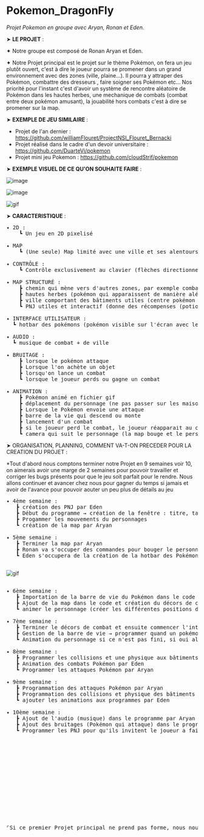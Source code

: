 # **Pokemon_DragonFly**

*Projet Pokemon en groupe avec Aryan, Ronan et Eden.*

➤ **LE PROJET** :

✦ Notre groupe est composé de Ronan Aryan et Eden.

✦ Notre Projet principal est le projet sur le thème Pokémon, on fera un jeu plutôt ouvert, c'est à dire le joueur pourra se promener dans un grand environnement avec   des zones (ville, plaine...). Il pourra y attraper des Pokémon, combattre des dresseurs , faire soigner ses Pokémon etc... Nos priorité pour l'instant c'est d'avoir   un système de rencontre aléatoire de Pokémon dans les hautes herbes, une mechanique de combats (combat entre deux pokémon amusant), la jouabilité hors combats         c'est à dire se promener sur la map.

➤ **EXEMPLE DE JEU SIMILAIRE** :


- Projet de l'an dernier : https://github.com/williamFlouret/ProjectNSI_Flouret_Bernacki
- Projet réalisé dans le cadre d'un devoir universitaire : https://github.com/DuarteVi/pokemon
- Projet mini jeu Pokemon : https://github.com/cloudStrif/pokemon

➤ **EXEMPLE VISUEL DE CE QU'ON SOUHAITE FAIRE** :

![image](https://user-images.githubusercontent.com/95481171/145786051-32a6f91d-5258-4a9d-912d-7aad599d7e72.png)  

![image](https://user-images.githubusercontent.com/95481171/145786189-3ab1e07e-30dd-4a49-9818-7fa5891420f2.png)

![gif](https://64.media.tumblr.com/61606b0eb6a0e85f5808ead926536e2f/tumblr_nipbgzqf8o1t0pgjqo1_640.gifv)


➤ **CARACTERISTIQUE** :


<pre>
✦ 2D :
    ┗ Un jeu en 2D pixelisé

✦ MAP 
    ┗ (Une seule) Map limité avec une ville et ses alentours, assez grande pour s'y aventurer
    
✦ CONTRÔLE : 
    ┗ Contrôle exclusivement au clavier (flèches directionnelles + entré / espace / souris)
    
✦ MAP STRUCTURÉ :
    ┣ chemin qui mène vers d'autres zones, par exemple combat, découverte ou bien la ville avec tous ses batiments
    ┣ hautes herbes (pokémon qui apparaissent de manière aléatoire)
    ┣ ville comportant des bâtiments utiles (centre pokémon servant a soigner ses pokémon), accessible + exécutable et aussi un magasin pour acheter ses potions
    ┗ PNJ utiles et interactif (donne des récompenses (potions, pokéballs) + possibilité de les combattre )
    
✦ INTERFACE UTILISATEUR :
  ┗ hotbar des pokémons (pokémon visible sur l'écran avec leur barres de vies)

✦ AUDIO :
  ┗ musique de combat + de ville 

✦ BRUITAGE :
    ┣ lorsque le pokémon attaque
    ┣ Lorsque l'on achète un objet
    ┣ lorsqu'on lance un combat
    ┗ lorsque le joueur perds ou gagne un combat

✦ ANIMATION :
    ┣ Pokémon animé en fichier gif
    ┣ déplacement du personnage (ne pas passer sur les maisons, arbres etc..)
    ┣ Lorsque le Pokémon envoie une attaque
    ┣ barre de la vie qui descend ou monte
    ┣ lancement d'un combat
    ┣ si le joueur perd le combat, le joueur réapparait au centre pokemon
    ┗ camera qui suit le personnage (la map bouge et le personnage reste au centre)
</pre>


➤ ORGANISATION, PLANNING, COMMENT VA-T-ON PRECEDER POUR LA CREATION DU PROJET :
<br/>

*Tout d'abord nous comptons terminer notre Projet en 9 semaines voir 10, on aimerais avoir une marge de 2 semaines pour pouvoir travailler et corriger les bugs présents pour que le jeu soit parfait pour le rendre. Nous allons continuer et avancer chez nous pour gagner du temps si jamais et avoir de l'avance pour pouvoir aouter un peu plus de détails au jeu
<pre>
✦ 4ème semaine :
   ┣ création des PNJ par Eden 
   ┣ Début du programme → création de la fenêtre : titre, taille, miniature par Ronan
   ┣ Progammer les mouvements du personnages
   ┗ création de la map par Aryan
   
✦ 5ème semaine : 
   ┣ Terminer la map par Aryan 
   ┣ Ronan va s'occuper des commandes pour bouger le personnage
   ┗ Eden s'occupera de la création de la hotbar des Pokémon (points de vies) qui baisserai à chaque attaques reçus par l'ennemi (voir exemple ci-dessous)
   </pre>

   ![gif](https://i.imgur.com/WGfwL.gif)
   
<pre>

✦ 6ème semaine : 
   ┣ Importation de la barre de vie du Pokémon dans le code par Ronan 
   ┣ Ajout de la map dans le code et création du décors de combat (endroit où les Pokémons s'affronteront) par Aryan
   ┗ animer le personnage (créer les différentes positions de mouvements par Eden)

✦ 7ème semaine :
   ┣ Terminer le décors de combat et ensuite commencer l'intérieur des bâtiments par Aryan
   ┣ Gestion de la barre de vie → programmer quand un pokémon se prend une attaque donc perds des PV par Ronan
   ┗ Animation du personnage si ce n'est pas fini, si oui alors animation des attaques des Pokemons par Eden

✦ 8ème semaine :
   ┣ Programmer les collisions et une physique aux bâtiments (ne pas marcher par dessus une maison) par Ronan
   ┣ Animation des combats Pokémon par Eden
   ┗ Programmer les attaques Pokémon par Aryan

✦ 9ème semaine :
   ┣ Programmation des attaques Pokémon par Aryan
   ┣ Programmation des collisions et physique des bâtiments par Ronan
   ┗ ajouter les animations aux programmes par Eden

✦ 10ème semaine :
   ┣ Ajout de l'audio (musique) dans le programme par Aryan
   ┣ Ajout des bruitages (Pokémon qui attaque) dans le programmes par Eden
   ┗ Programmer les PNJ pour qu'ils invitent le joueur a faire un duel si le joueur passe devant ce PNJ par Ronan 















⌜Si ce premier Projet principal ne prend pas forme, nous nous orienterons vers un jeu qui a pour thème le combat, on s'inspire du fameux jeu de combat Super Smash Bros pour le faire, c'est un jeu 1 contre 1, joueur contre joueur ou joueur contre robot (intelligence artificielle) . Le joueur peut incarner plusieurs personnages emblématique du monde du Jeu vidéo par exemple Mario, Pikachu, Link, Donkey Kong... contre d'autre personnages issues de différents Jeux Videos aussi, le combat se passe sur une plateforme aérienne avec plusieurs type de combos possible.⌟





